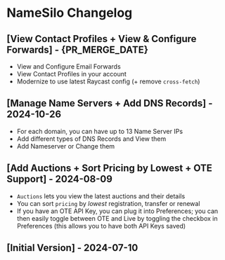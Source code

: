# NameSilo Changelog

## [View Contact Profiles + View & Configure Forwards] - {PR_MERGE_DATE}

- View and Configure Email Forwards
- View Contact Profiles in your account
- Modernize to use latest Raycast config (+ remove `cross-fetch`)

## [Manage Name Servers + Add DNS Records] - 2024-10-26

- For each domain, you can have up to 13 Name Server IPs
- Add different types of DNS Records and View them
- Add Nameserver or Change them

## [Add Auctions + Sort Pricing by Lowest + OTE Support] - 2024-08-09

- `Auctions` lets you view the latest auctions and their details
- You can sort `pricing` by _lowest_ registration, transfer or renewal
- If you have an OTE API Key, you can plug it into Preferences; you can then easily toggle between OTE and Live by toggling the checkbox in Preferences (this allows you to have both API Keys saved)

## [Initial Version] - 2024-07-10